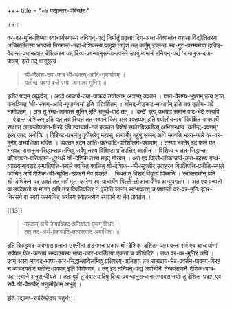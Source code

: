 +++
title = "०४ पद्यान्तर-परिच्छेदः"

+++

वर-वर-मुनि-शिष्याः स्वाचार्यस्यास्य तनियन्-पद्यं निर्मातुं प्रवृत्ताः दिग्-अन्त-विश्रान्तेन यशसा विद्योतितस्य अचिरातीतस्य भगवतो निगमान्त-महा-देशिकस्य यादृशं तादृशं तत् कर्तुम् इच्छन्तः स्व-गुरु-परम्पराया द्राविड-वेदान्त-प्रधानत्वात् देशिकस्य यत् दिव्य-प्रबन्धानुसन्धानावसरे उपयुज्यमानं तनियन्-पद्यं 'रामानुज-दया-पात्रम्' इति तद् वानुसृत्य 

> श्री-शैलेश-दया-पात्रं धी-भक्त्य्-आदि-गुणार्णवम् ।  
यतीन्द्र-प्रवणं वन्दे रम्य-जामातरं मुनिम् ॥

इतीदं पद्यम् अकुर्वन् । आदौ आचार्य-दया-पात्रत्वं तत्रोक्तम् अत्राप्य् उक्तम् । ज्ञान-वैराग्य-भूषणम् इत्य् एतत् कथञ्चित् 'धी-भक्त्य्-आदि-गुणार्णवम्' इति परिवर्तितम् । श्रीमद्-वेङ्कट-नाथार्यम् इति तत्र तृतीय-पादे नामोक्तम् । अत्र तु रम्य-जामातरं मुनिम् इति चतुर्थ-पादे तत् । 'वन्दे' इत्य् उभयत्र समानं पाद-भेदे सत्यपि । वेदान्त-देशिकम् इति यत् तत्र स्थितं तत्-स्थाने किम् अत्र वक्तव्यम् इति पर्यालोचनायां विवक्षित-वाक्यार्थे साक्षात् अत्यन्तोपयोग-विरहे ऽपि स्वाचार्य-गतं कञ्चन विशेषं स्फोरयिष्यतीत्य् अभिसन्धाय 'यतीन्द्र-प्रवणम्' इत्य् एतद् अयोजि । विशिष्ट-प्रभावेषु पूर्वोत्तरेषु महत्सु आचार्येषु बहुषु सत्स्व् अपि भगवति भाष्य-कारे वर-वर-मुनेर् अभ्यधिका भक्तिः । व्यक्तम् इदम् आर्ति-प्रबन्धादि-परिशीलन-पराणाम् । तस्या भक्तेर् इदं फलं यत् भगवद्-रामानुज-सिद्धान्तावलम्बिषु सर्वेषु तस्य विशिष्टा प्रतिपत्तिर् आसीत् । विशिष्य च तत्-सिद्धान्त-प्रतिष्ठापन-परिपालन-धुरन्धरे श्री-देशिके तस्य महद् गौरवम् । अत एव पिल्लै-लोकाचार्य-कृत-रहस्य ग्रन्थ-व्याख्यानावसरे सम्प्रतिपत्ति-स्थले क्वचित् क्वचित् श्री-देशिक--श्री-सूक्तीर् उदाहरन् विप्रतिपत्ति-प्रतीति-स्थले क्वचिद् अपि देशिक-श्री-सूक्ति-खण्डने नैव प्रवर्तते । स्थितं तु विशदं विवृत्य विरमति । स्वोक्तार्थान् प्रति श्री-देशिकेन यद् उक्तं तत् सर्वं मूल-कारेण स्व-प्राचार्येण पिल्लै-लोकाचार्येणैव अभ्युपगतम् । अत एव ग्रन्थतो वा उपदेशतो वा मनाग् अपि तत्र विप्रतिपत्तिर् न कृतेति जानन् स्वभावतश् च प्रशान्तो वर-वर-मुनिः इतर-निरसने वा स्वयं कस्यचिद् अर्थस्य स्वातन्त्र्येण स्थापने वा नैव प्रावर्तत । 

[[13]]

> महताम् अपि केषाञ्चिद् अतिवादाः पृथग् विधाः ।  
तत् तद्-अर्थ-प्रशंसादि-तत्परत्वाद् अबाधिताः ॥ 

इति विरुद्धवद्-अवभासमानानां उक्तीनां सङ्गमन-प्रकारं श्री-देशिक-दर्शितम् आश्रयन्तः सर्व एव आचार्याणां सर्वेषाम् ऐक-कण्ठ्यं सम्प्रदायस्य भाष्य-कार-प्रवर्तितया एकतां च प्रतिपेदिरे । तथा वर-वर-मुनिर् अपि । एवम् अस्य भगवद्-भाष्य-कार-सिद्धान्ताविलम्बिषु प्रतिपत्त्य्-अतिशयं तत्र सम्प्रदाय-भेद-प्रवर्तन-प्रावण्य-विरहं च व्यञ्जयतीदं यतीन्द्र-प्रवणम् इति विशेषणम् । तद् इदं तनियन्-पद्यं अर्वाचीनैः तेन्कलाजनैः देशिक-पात्र-पद्य-स्थाने अनुसन्धीयते । ततः पूर्वं तु देवालयादिषु दिव्य-प्रबन्धानुसन्धानारम्भावसानयोः तु देशिक-पद्यम् एव सर्वैः श्री-वैष्णवैर् अनुसंहितम् अभूत् । 

इति पद्यान्त-रपरिच्छेदश् चतुर्थः । 


